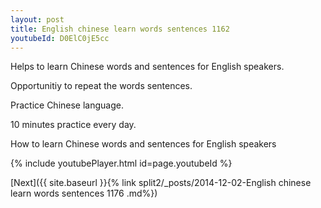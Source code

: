 ```yaml
---
layout: post
title: English chinese learn words sentences 1162 
youtubeId: D0ElC0jE5cc
---
```

 
 
Helps to learn Chinese words and sentences for English speakers.

Opportunitiy to repeat the words sentences. 

Practice Chinese language. 
 
10 minutes practice every day. 
 
How to learn Chinese words and sentences for English speakers 
 
{% include youtubePlayer.html id=page.youtubeId %}
 
 
[Next]({{ site.baseurl }}{% link  split2/_posts/2014-12-02-English chinese learn words sentences 1176 .md%})
 
